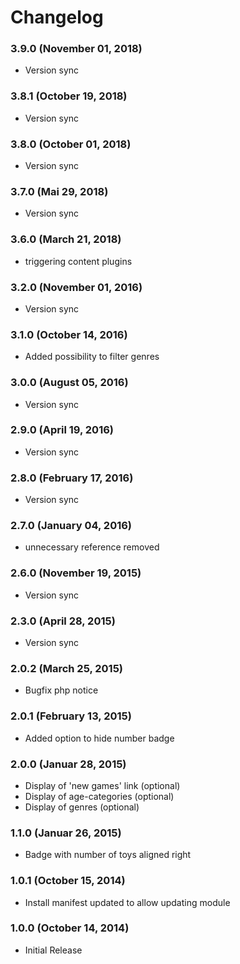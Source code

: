 # Changelog

### 3.9.0 (November 01, 2018)
  - Version sync

### 3.8.1 (October 19, 2018)
  - Version sync

### 3.8.0 (October 01, 2018)
  - Version sync

### 3.7.0 (Mai 29, 2018)
  - Version sync

### 3.6.0 (March 21, 2018)
  - triggering content plugins

### 3.2.0 (November 01, 2016)
  - Version sync

### 3.1.0 (October 14, 2016)
  - Added possibility to filter genres

### 3.0.0 (August 05, 2016)
  - Version sync

### 2.9.0 (April 19, 2016)
  - Version sync

### 2.8.0 (February 17, 2016)
  - Version sync

### 2.7.0 (January 04, 2016)
  - unnecessary reference removed 

### 2.6.0 (November 19, 2015)
  - Version sync

### 2.3.0 (April 28, 2015)
  - Version sync
  
### 2.0.2 (March 25, 2015)
  - Bugfix php notice
  
### 2.0.1 (February 13, 2015)
  - Added option to hide number badge
  
### 2.0.0 (Januar 28, 2015)
  - Display of 'new games' link (optional)
  - Display of age-categories (optional)
  - Display of genres (optional)

### 1.1.0 (Januar 26, 2015)
  - Badge with number of toys aligned right

### 1.0.1 (October 15, 2014)
  - Install manifest updated to allow updating module

### 1.0.0 (October 14, 2014)
  - Initial Release
